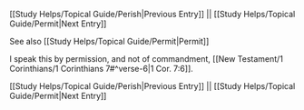 [[Study Helps/Topical Guide/Perish|Previous Entry]]  ||  [[Study Helps/Topical Guide/Permit|Next Entry]]

 See also [[Study Helps/Topical Guide/Permit|Permit]]

 I speak this by permission, and not of commandment, [[New Testament/1 Corinthians/1 Corinthians 7#^verse-6|1 Cor. 7:6]].

[[Study Helps/Topical Guide/Perish|Previous Entry]]  ||  [[Study Helps/Topical Guide/Permit|Next Entry]]